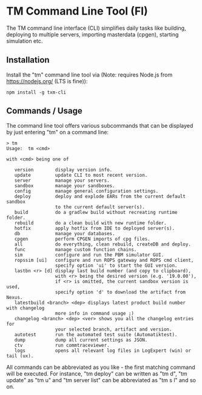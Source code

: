 # TM Command Line Tool (FI)
The TM command line interface (CLI) simplifies daily tasks like building, deploying to multiple servers, importing masterdata (cpgen), starting simulation etc.

## Installation

Install the "tm" command line tool via (Note: requires Node.js from https://nodejs.org/ (LTS is fine)):

    npm install -g txm-cli

## Commands / Usage

The command line tool offers various subcommands that can be displayed by just entering "tm" on a command line:

    > tm
    Usage:  tm <cmd>
     
    with <cmd> being one of
 
       version        display version info.
       update         update CLI to most recent version.
       server         manage your servers.
       sandbox        manage your sandboxes.
       config         manage general configuration settings.
       deploy         deploy and explode EARs from the current default sandbox
                      to the current default server(s).
       build          do a gradlew build without recreating runtime folder.
       rebuild        do a clean build with new runtime folder.
       hotfix         apply hotfix from IDE to deployed server(s).
       db             manage your databases.
       cpgen          perform CPGEN imports of cpg files.
       all            do everything, clean rebuild, createDB and deploy.
       func           manage custom function chains.
       sim            configure and run the PBM simulator GUI.
       ropssim [ui]   configure and run ROPS gateway and ROPS cmd client,
                      specify option 'ui' to start the GUI version.
       lastbn <r> [d] display last build number (and copy to clipboard),
                      with <r> being the desired version (e.g. '19.0.00'),
                      if <r> is omitted, the current sandbox version is used,
                      specify option 'd' to download the artifact from Nexus.
       latestbuild <branch> <dep> displays latest product build number with changelog
                      more info in command usage ;)
       changelog <branch> <dep> <ver> shows you all the changelog entries for
                      your selected branch, artifact and version.
       autotest       run the automated test suite (Automatiktest).
       dump           dump all current settings as JSON.
       ctv            run commtraceviewer.
       logs           opens all relevant log files in LogExpert (win) or tail (ux).
       
All commands can be abbreviated as you like - the first matching command will be executed. For instance, "tm deploy" can be written as "tm d", "tm update" as "tm u" and "tm server list" can be abbreviated as "tm s l" and so on.
